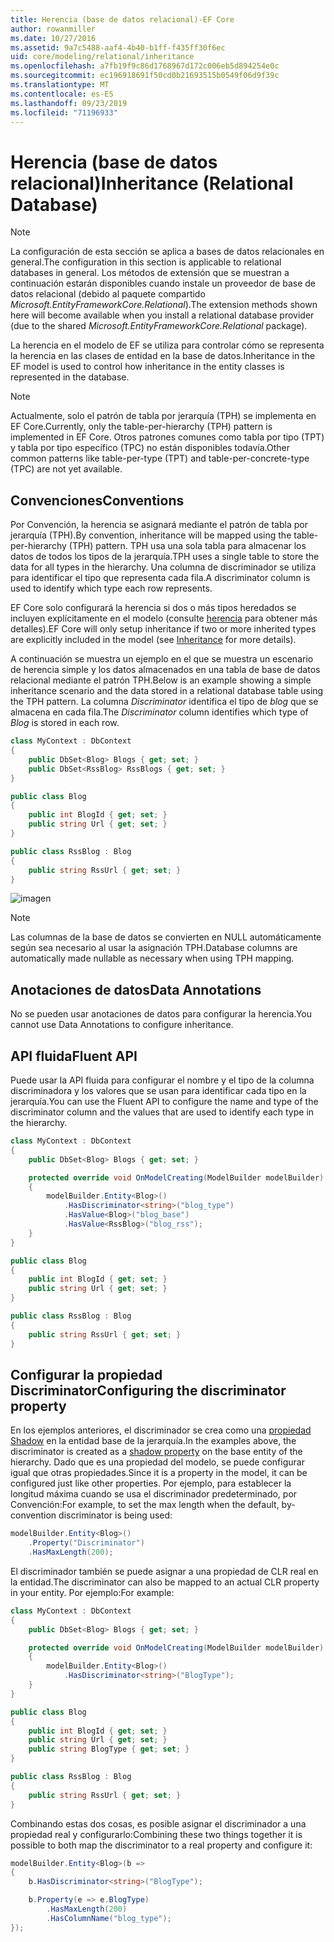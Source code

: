 ```yaml
---
title: Herencia (base de datos relacional)-EF Core
author: rowanmiller
ms.date: 10/27/2016
ms.assetid: 9a7c5488-aaf4-4b40-b1ff-f435ff30f6ec
uid: core/modeling/relational/inheritance
ms.openlocfilehash: a7fb19f9c86d1768967d172c006eb5d894254e0c
ms.sourcegitcommit: ec196918691f50cd0b21693515b0549f06d9f39c
ms.translationtype: MT
ms.contentlocale: es-ES
ms.lasthandoff: 09/23/2019
ms.locfileid: "71196933"
---
```

# <a name="inheritance-relational-database"></a><span data-ttu-id="9bd14-102">Herencia (base de datos relacional)</span><span class="sxs-lookup"><span data-stu-id="9bd14-102">Inheritance (Relational Database)</span></span>

> [!NOTE]  
> <span data-ttu-id="9bd14-103">La configuración de esta sección se aplica a bases de datos relacionales en general.</span><span class="sxs-lookup"><span data-stu-id="9bd14-103">The configuration in this section is applicable to relational databases in general.</span></span> <span data-ttu-id="9bd14-104">Los métodos de extensión que se muestran a continuación estarán disponibles cuando instale un proveedor de base de datos relacional (debido al paquete compartido *Microsoft.EntityFrameworkCore.Relational*).</span><span class="sxs-lookup"><span data-stu-id="9bd14-104">The extension methods shown here will become available when you install a relational database provider (due to the shared *Microsoft.EntityFrameworkCore.Relational* package).</span></span>

<span data-ttu-id="9bd14-105">La herencia en el modelo de EF se utiliza para controlar cómo se representa la herencia en las clases de entidad en la base de datos.</span><span class="sxs-lookup"><span data-stu-id="9bd14-105">Inheritance in the EF model is used to control how inheritance in the entity classes is represented in the database.</span></span>

> [!NOTE]  
> <span data-ttu-id="9bd14-106">Actualmente, solo el patrón de tabla por jerarquía (TPH) se implementa en EF Core.</span><span class="sxs-lookup"><span data-stu-id="9bd14-106">Currently, only the table-per-hierarchy (TPH) pattern is implemented in EF Core.</span></span> <span data-ttu-id="9bd14-107">Otros patrones comunes como tabla por tipo (TPT) y tabla por tipo específico (TPC) no están disponibles todavía.</span><span class="sxs-lookup"><span data-stu-id="9bd14-107">Other common patterns like table-per-type (TPT) and table-per-concrete-type (TPC) are not yet available.</span></span>

## <a name="conventions"></a><span data-ttu-id="9bd14-108">Convenciones</span><span class="sxs-lookup"><span data-stu-id="9bd14-108">Conventions</span></span>

<span data-ttu-id="9bd14-109">Por Convención, la herencia se asignará mediante el patrón de tabla por jerarquía (TPH).</span><span class="sxs-lookup"><span data-stu-id="9bd14-109">By convention, inheritance will be mapped using the table-per-hierarchy (TPH) pattern.</span></span> <span data-ttu-id="9bd14-110">TPH usa una sola tabla para almacenar los datos de todos los tipos de la jerarquía.</span><span class="sxs-lookup"><span data-stu-id="9bd14-110">TPH uses a single table to store the data for all types in the hierarchy.</span></span> <span data-ttu-id="9bd14-111">Una columna de discriminador se utiliza para identificar el tipo que representa cada fila.</span><span class="sxs-lookup"><span data-stu-id="9bd14-111">A discriminator column is used to identify which type each row represents.</span></span>

<span data-ttu-id="9bd14-112">EF Core solo configurará la herencia si dos o más tipos heredados se incluyen explícitamente en el modelo (consulte [herencia](../inheritance.md) para obtener más detalles).</span><span class="sxs-lookup"><span data-stu-id="9bd14-112">EF Core will only setup inheritance if two or more inherited types are explicitly included in the model (see [Inheritance](../inheritance.md) for more details).</span></span>

<span data-ttu-id="9bd14-113">A continuación se muestra un ejemplo en el que se muestra un escenario de herencia simple y los datos almacenados en una tabla de base de datos relacional mediante el patrón TPH.</span><span class="sxs-lookup"><span data-stu-id="9bd14-113">Below is an example showing a simple inheritance scenario and the data stored in a relational database table using the TPH pattern.</span></span> <span data-ttu-id="9bd14-114">La columna *Discriminator* identifica el tipo de *blog* que se almacena en cada fila.</span><span class="sxs-lookup"><span data-stu-id="9bd14-114">The *Discriminator* column identifies which type of *Blog* is stored in each row.</span></span>

<!-- [!code-csharp[Main](samples/core/relational/Modeling/Conventions/InheritanceDbSets.cs)] -->
``` csharp
class MyContext : DbContext
{
    public DbSet<Blog> Blogs { get; set; }
    public DbSet<RssBlog> RssBlogs { get; set; }
}

public class Blog
{
    public int BlogId { get; set; }
    public string Url { get; set; }
}

public class RssBlog : Blog
{
    public string RssUrl { get; set; }
}
```

![imagen](_static/inheritance-tph-data.png)

>[!NOTE]
> <span data-ttu-id="9bd14-116">Las columnas de la base de datos se convierten en NULL automáticamente según sea necesario al usar la asignación TPH.</span><span class="sxs-lookup"><span data-stu-id="9bd14-116">Database columns are automatically made nullable as necessary when using TPH mapping.</span></span>

## <a name="data-annotations"></a><span data-ttu-id="9bd14-117">Anotaciones de datos</span><span class="sxs-lookup"><span data-stu-id="9bd14-117">Data Annotations</span></span>

<span data-ttu-id="9bd14-118">No se pueden usar anotaciones de datos para configurar la herencia.</span><span class="sxs-lookup"><span data-stu-id="9bd14-118">You cannot use Data Annotations to configure inheritance.</span></span>

## <a name="fluent-api"></a><span data-ttu-id="9bd14-119">API fluida</span><span class="sxs-lookup"><span data-stu-id="9bd14-119">Fluent API</span></span>

<span data-ttu-id="9bd14-120">Puede usar la API fluida para configurar el nombre y el tipo de la columna discriminadora y los valores que se usan para identificar cada tipo en la jerarquía.</span><span class="sxs-lookup"><span data-stu-id="9bd14-120">You can use the Fluent API to configure the name and type of the discriminator column and the values that are used to identify each type in the hierarchy.</span></span>

<!-- [!code-csharp[Main](samples/core/relational/Modeling/FluentAPI/InheritanceTPHDiscriminator.cs?highlight=7,8,9,10)] -->
``` csharp
class MyContext : DbContext
{
    public DbSet<Blog> Blogs { get; set; }

    protected override void OnModelCreating(ModelBuilder modelBuilder)
    {
        modelBuilder.Entity<Blog>()
            .HasDiscriminator<string>("blog_type")
            .HasValue<Blog>("blog_base")
            .HasValue<RssBlog>("blog_rss");
    }
}

public class Blog
{
    public int BlogId { get; set; }
    public string Url { get; set; }
}

public class RssBlog : Blog
{
    public string RssUrl { get; set; }
}
```

## <a name="configuring-the-discriminator-property"></a><span data-ttu-id="9bd14-121">Configurar la propiedad Discriminator</span><span class="sxs-lookup"><span data-stu-id="9bd14-121">Configuring the discriminator property</span></span>

<span data-ttu-id="9bd14-122">En los ejemplos anteriores, el discriminador se crea como una [propiedad Shadow](xref:core/modeling/shadow-properties) en la entidad base de la jerarquía.</span><span class="sxs-lookup"><span data-stu-id="9bd14-122">In the examples above, the discriminator is created as a [shadow property](xref:core/modeling/shadow-properties) on the base entity of the hierarchy.</span></span> <span data-ttu-id="9bd14-123">Dado que es una propiedad del modelo, se puede configurar igual que otras propiedades.</span><span class="sxs-lookup"><span data-stu-id="9bd14-123">Since it is a property in the model, it can be configured just like other properties.</span></span> <span data-ttu-id="9bd14-124">Por ejemplo, para establecer la longitud máxima cuando se usa el discriminador predeterminado, por Convención:</span><span class="sxs-lookup"><span data-stu-id="9bd14-124">For example, to set the max length when the default, by-convention discriminator is being used:</span></span>

```C#
modelBuilder.Entity<Blog>()
    .Property("Discriminator")
    .HasMaxLength(200);
```

<span data-ttu-id="9bd14-125">El discriminador también se puede asignar a una propiedad de CLR real en la entidad.</span><span class="sxs-lookup"><span data-stu-id="9bd14-125">The discriminator can also be mapped to an actual CLR property in your entity.</span></span> <span data-ttu-id="9bd14-126">Por ejemplo:</span><span class="sxs-lookup"><span data-stu-id="9bd14-126">For example:</span></span>
```C#
class MyContext : DbContext
{
    public DbSet<Blog> Blogs { get; set; }

    protected override void OnModelCreating(ModelBuilder modelBuilder)
    {
        modelBuilder.Entity<Blog>()
            .HasDiscriminator<string>("BlogType");
    }
}

public class Blog
{
    public int BlogId { get; set; }
    public string Url { get; set; }
    public string BlogType { get; set; }
}

public class RssBlog : Blog
{
    public string RssUrl { get; set; }
}
```

<span data-ttu-id="9bd14-127">Combinando estas dos cosas, es posible asignar el discriminador a una propiedad real y configurarlo:</span><span class="sxs-lookup"><span data-stu-id="9bd14-127">Combining these two things together it is possible to both map the discriminator to a real property and configure it:</span></span>
```C#
modelBuilder.Entity<Blog>(b =>
{
    b.HasDiscriminator<string>("BlogType");

    b.Property(e => e.BlogType)
        .HasMaxLength(200)
        .HasColumnName("blog_type");
});
```
